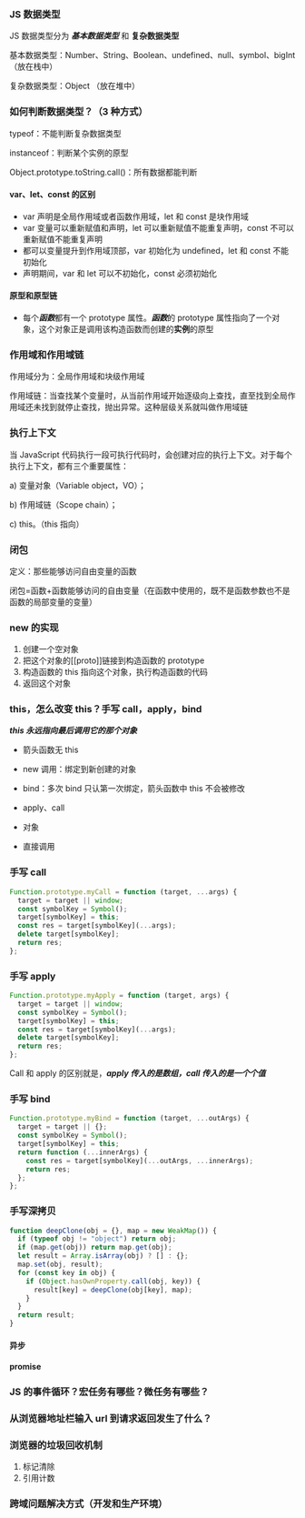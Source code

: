### JS 数据类型

JS 数据类型分为 **_基本数据类型_** 和 **复杂数据类型**

基本数据类型：Number、String、Boolean、undefined、null、symbol、bigInt （放在栈中）

复杂数据类型：Object （放在堆中）

### 如何判断数据类型？（3 种方式）

typeof：不能判断复杂数据类型

instanceof：判断某个实例的原型

Object.prototype.toString.call()：所有数据都能判断

#### var、let、const 的区别

- var 声明是全局作用域或者函数作用域，let 和 const 是块作用域
- var 变量可以重新赋值和声明，let 可以重新赋值不能重复声明，const 不可以重新赋值不能重复声明
- 都可以变量提升到作用域顶部，var 初始化为 undefined，let 和 const 不能初始化
- 声明期间，var 和 let 可以不初始化，const 必须初始化




#### 原型和原型链
- 每个***函数***都有一个 prototype 属性。***函数***的 prototype 属性指向了一个对象，这个对象正是调用该构造函数而创建的**实例**的原型
### 作用域和作用域链

作用域分为：全局作用域和块级作用域

作用域链：当查找某个变量时，从当前作用域开始逐级向上查找，直至找到全局作用域还未找到就停止查找，抛出异常。这种层级关系就叫做作用域链

### 执行上下文

当 JavaScript 代码执行一段可执行代码时，会创建对应的执行上下文。对于每个执行上下文，都有三个重要属性：

a) 变量对象（Variable object，VO）；

b) 作用域链（Scope chain）；

c) this。（this 指向）

### 闭包

定义：那些能够访问自由变量的函数

闭包=函数+函数能够访问的自由变量（在函数中使用的，既不是函数参数也不是函数的局部变量的变量）

### new 的实现

1. 创建一个空对象
2. 把这个对象的[[proto]]链接到构造函数的 prototype
3. 构造函数的 this 指向这个对象，执行构造函数的代码
4. 返回这个对象

### this，怎么改变 this？手写 call，apply，bind

**_this 永远指向最后调用它的那个对象_**

- 箭头函数无 this

- new 调用：绑定到新创建的对象

- bind：多次 bind 只认第一次绑定，箭头函数中 this 不会被修改

- apply、call

- 对象

- 直接调用

### 手写 call

```javascript
Function.prototype.myCall = function (target, ...args) {
  target = target || window;
  const symbolKey = Symbol();
  target[symbolKey] = this;
  const res = target[symbolKey](...args);
  delete target[symbolKey];
  return res;
};
```

### 手写 apply

```javascript
Function.prototype.myApply = function (target, args) {
  target = target || window;
  const symbolKey = Symbol();
  target[symbolKey] = this;
  const res = target[symbolKey](...args);
  delete target[symbolKey];
  return res;
};
```

Call 和 apply 的区别就是，**_apply 传入的是数组，call 传入的是一个个值_**

### 手写 bind

```javascript
Function.prototype.myBind = function (target, ...outArgs) {
  target = target || {};
  const symbolKey = Symbol();
  target[symbolKey] = this;
  return function (...innerArgs) {
    const res = target[symbolKey](...outArgs, ...innerArgs);
    return res;
  };
};
```

### 手写深拷贝

```javascript
function deepClone(obj = {}, map = new WeakMap()) {
  if (typeof obj != "object") return obj;
  if (map.get(obj)) return map.get(obj);
  let result = Array.isArray(obj) ? [] : {};
  map.set(obj, result);
  for (const key in obj) {
    if (Object.hasOwnProperty.call(obj, key)) {
      result[key] = deepClone(obj[key], map);
    }
  }
  return result;
}
```
#### 异步
#### promise


### JS 的事件循环？宏任务有哪些？微任务有哪些？

### 从浏览器地址栏输入 url 到请求返回发生了什么？

### 浏览器的垃圾回收机制

1. 标记清除
2. 引用计数

### 跨域问题解决方式（开发和生产环境）
